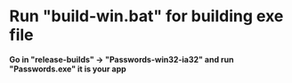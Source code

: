# Run "build-win.bat" for building exe file

**Go in "release-builds" -> "Passwords-win32-ia32" and run "Passwords.exe" it is your app**
